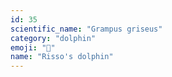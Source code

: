 ```yaml
---
id: 35
scientific_name: "Grampus griseus"
category: "dolphin"
emoji: "🐬"
name: "Risso's dolphin"
---
```

